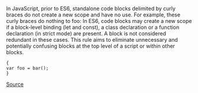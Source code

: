 In JavaScript, prior to ES6, standalone code blocks delimited by curly braces do not create a new scope and have no use. For example, these curly braces do nothing to foo:
In ES6, code blocks may create a new scope if a block-level binding (let and const), a class declaration or a function declaration (in strict mode) are present. A block is not considered redundant in these cases.
This rule aims to eliminate unnecessary and potentially confusing blocks at the top level of a script or within other blocks.

```
{
var foo = bar();
}

```

[Source](http://eslint.org/docs/rules/no-lone-blocks)
